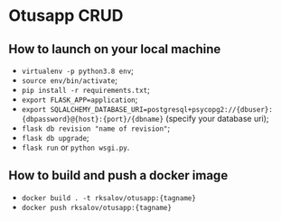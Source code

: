 # Otusapp CRUD

## How to launch on your local machine
* `virtualenv -p python3.8 env`;
* `source env/bin/activate`;
* `pip install -r requirements.txt`;
* `export FLASK_APP=application`;
* `export SQLALCHEMY_DATABASE_URI=postgresql+psycopg2://{dbuser}:{dbpassword}@{host}:{port}/{dbname}` (specify your database uri);
* `flask db revision "name of revision"`;
* `flask db upgrade`;
* `flask run` or `python wsgi.py`.

## How to build and push a docker image
* `docker build . -t rksalov/otusapp:{tagname}`
* `docker push rksalov/otusapp:{tagname}`
